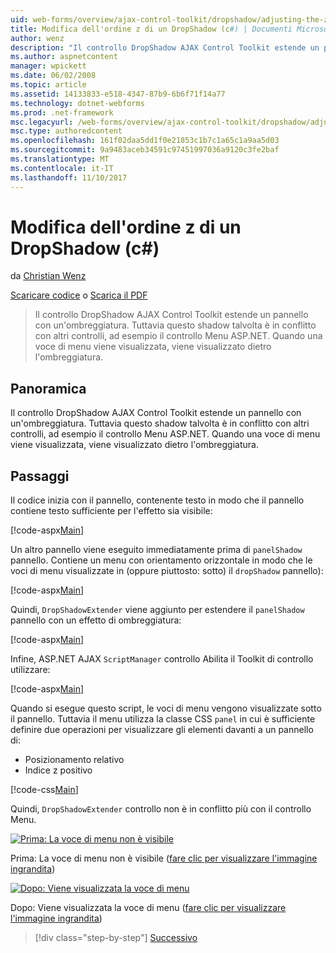 ```yaml
---
uid: web-forms/overview/ajax-control-toolkit/dropshadow/adjusting-the-z-index-of-a-dropshadow-cs
title: Modifica dell'ordine z di un DropShadow (c#) | Documenti Microsoft
author: wenz
description: "Il controllo DropShadow AJAX Control Toolkit estende un pannello con un'ombreggiatura. Tuttavia questo shadow talvolta è in conflitto con altri controlli, per insta..."
ms.author: aspnetcontent
manager: wpickett
ms.date: 06/02/2008
ms.topic: article
ms.assetid: 14133833-e518-4347-87b9-6b6f71f14a77
ms.technology: dotnet-webforms
ms.prod: .net-framework
msc.legacyurl: /web-forms/overview/ajax-control-toolkit/dropshadow/adjusting-the-z-index-of-a-dropshadow-cs
msc.type: authoredcontent
ms.openlocfilehash: 161f02daa5dd1f0e21853c1b7c1a65c1a9aa5d03
ms.sourcegitcommit: 9a9483aceb34591c97451997036a9120c3fe2baf
ms.translationtype: MT
ms.contentlocale: it-IT
ms.lasthandoff: 11/10/2017
---
```

<a name="adjusting-the-z-index-of-a-dropshadow-c"></a>Modifica dell'ordine z di un DropShadow (c#)
====================
da [Christian Wenz](https://github.com/wenz)

[Scaricare codice](http://download.microsoft.com/download/5/1/6/51652a81-500b-4f6b-88d3-617103e7941e/DropShadow1.cs.zip) o [Scarica il PDF](http://download.microsoft.com/download/b/6/a/b6ae89ee-df69-4c87-9bfb-ad1eb2b23373/dropshadow1CS.pdf)

> Il controllo DropShadow AJAX Control Toolkit estende un pannello con un'ombreggiatura. Tuttavia questo shadow talvolta è in conflitto con altri controlli, ad esempio il controllo Menu ASP.NET. Quando una voce di menu viene visualizzata, viene visualizzato dietro l'ombreggiatura.


## <a name="overview"></a>Panoramica

Il controllo DropShadow AJAX Control Toolkit estende un pannello con un'ombreggiatura. Tuttavia questo shadow talvolta è in conflitto con altri controlli, ad esempio il controllo Menu ASP.NET. Quando una voce di menu viene visualizzata, viene visualizzato dietro l'ombreggiatura.

## <a name="steps"></a>Passaggi

Il codice inizia con il pannello, contenente testo in modo che il pannello contiene testo sufficiente per l'effetto sia visibile:

[!code-aspx[Main](adjusting-the-z-index-of-a-dropshadow-cs/samples/sample1.aspx)]

Un altro pannello viene eseguito immediatamente prima di `panelShadow` pannello. Contiene un menu con orientamento orizzontale in modo che le voci di menu visualizzate in (oppure piuttosto: sotto) il `dropShadow` pannello):

[!code-aspx[Main](adjusting-the-z-index-of-a-dropshadow-cs/samples/sample2.aspx)]

Quindi, `DropShadowExtender` viene aggiunto per estendere il `panelShadow` pannello con un effetto di ombreggiatura:

[!code-aspx[Main](adjusting-the-z-index-of-a-dropshadow-cs/samples/sample3.aspx)]

Infine, ASP.NET AJAX `ScriptManager` controllo Abilita il Toolkit di controllo utilizzare:

[!code-aspx[Main](adjusting-the-z-index-of-a-dropshadow-cs/samples/sample4.aspx)]

Quando si esegue questo script, le voci di menu vengono visualizzate sotto il pannello. Tuttavia il menu utilizza la classe CSS `panel` in cui è sufficiente definire due operazioni per visualizzare gli elementi davanti a un pannello di:

- Posizionamento relativo
- Indice z positivo

[!code-css[Main](adjusting-the-z-index-of-a-dropshadow-cs/samples/sample5.css)]

Quindi, `DropShadowExtender` controllo non è in conflitto più con il controllo Menu.


[![Prima: La voce di menu non è visibile](adjusting-the-z-index-of-a-dropshadow-cs/_static/image2.png)](adjusting-the-z-index-of-a-dropshadow-cs/_static/image1.png)

Prima: La voce di menu non è visibile ([fare clic per visualizzare l'immagine ingrandita](adjusting-the-z-index-of-a-dropshadow-cs/_static/image3.png))


[![Dopo: Viene visualizzata la voce di menu](adjusting-the-z-index-of-a-dropshadow-cs/_static/image5.png)](adjusting-the-z-index-of-a-dropshadow-cs/_static/image4.png)

Dopo: Viene visualizzata la voce di menu ([fare clic per visualizzare l'immagine ingrandita](adjusting-the-z-index-of-a-dropshadow-cs/_static/image6.png))

>[!div class="step-by-step"]
[Successivo](manipulating-dropshadow-properties-from-client-code-cs.md)
